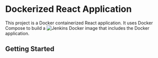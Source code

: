 # Dockerized React Application

This project is a Docker containerized React application. It uses Docker Compose to build a ![Jenkins Docker image](../jenkins-docker) that includes the Docker application.

## Getting Started
